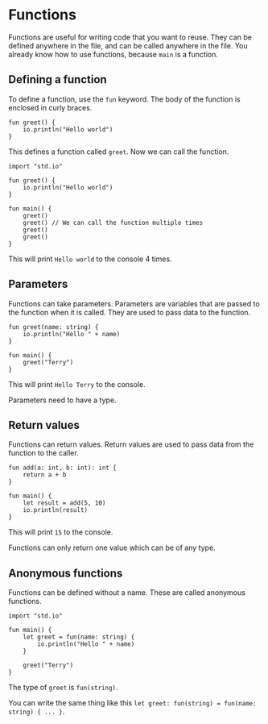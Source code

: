 # Functions

Functions are useful for writing code that you want to reuse. They can be defined anywhere in the file, and can be called anywhere in the file. You already know how to use functions, because `main` is a function.

## Defining a function

To define a function, use the `fun` keyword. The body of the function is enclosed in curly braces.

```ruda
fun greet() {
    io.println("Hello world")
}
```

This defines a function called `greet`. Now we can call the function.

```ruda
import "std.io"

fun greet() {
    io.println("Hello world")
}

fun main() {
    greet()
    greet() // We can call the function multiple times
    greet()
    greet()
}
```

This will print `Hello world` to the console 4 times.

## Parameters

Functions can take parameters. Parameters are variables that are passed to the function when it is called. They are used to pass data to the function.

```ruda
fun greet(name: string) {
    io.println("Hello " + name)
}

fun main() {
    greet("Terry")
}
```

This will print `Hello Terry` to the console.

Parameters need to have a type.

## Return values

Functions can return values. Return values are used to pass data from the function to the caller.

```ruda
fun add(a: int, b: int): int {
    return a + b
}

fun main() {
    let result = add(5, 10)
    io.println(result)
}
```

This will print `15` to the console.

Functions can only return one value which can be of any type.


## Anonymous functions

Functions can be defined without a name. These are called anonymous functions.

```ruda
import "std.io"

fun main() {
    let greet = fun(name: string) {
        io.println("Hello " + name)
    }

    greet("Terry")
}
```

The type of `greet` is `fun(string)`.

You can write the same thing like this `let greet: fun(string) = fun(name: string) { ... }`.